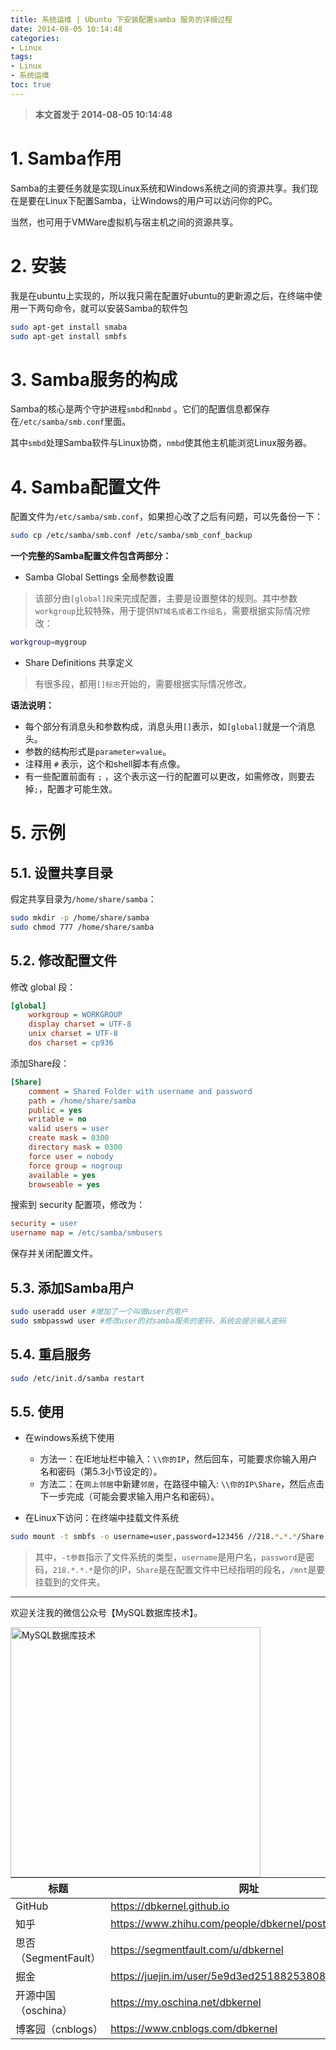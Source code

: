 ```yaml
---
title: 系统运维 | Ubuntu 下安装配置samba 服务的详细过程
date: 2014-08-05 10:14:48
categories:
- Linux
tags:
- Linux
- 系统运维
toc: true
---
```


<!-- more -->

>**本文首发于 2014-08-05 10:14:48**

# 1. Samba作用

Samba的主要任务就是实现Linux系统和Windows系统之间的资源共享。我们现在是要在Linux下配置Samba，让Windows的用户可以访问你的PC。

当然，也可用于VMWare虚拟机与宿主机之间的资源共享。

# 2. 安装

我是在ubuntu上实现的，所以我只需在配置好ubuntu的更新源之后，在终端中使用一下两句命令，就可以安装Samba的软件包
```bash
sudo apt-get install smaba
sudo apt-get install smbfs
```

# 3. Samba服务的构成

Samba的核心是两个守护进程`smbd`和`nmbd` 。它们的配置信息都保存在`/etc/samba/smb.conf`里面。

其中`smbd`处理Samba软件与Linux协商，`nmbd`使其他主机能浏览Linux服务器。

# 4. Samba配置文件

配置文件为`/etc/samba/smb.conf`，如果担心改了之后有问题，可以先备份一下：

```bash
sudo cp /etc/samba/smb.conf /etc/samba/smb_conf_backup
```

**一个完整的Samba配置文件包含两部分：**
- Samba Global Settings 全局参数设置
>该部分由`[global]段`来完成配置，主要是设置整体的规则。其中参数`workgroup`比较特殊，用于提供`NT域名或者工作组名`，需要根据实际情况修改：
```bash
workgroup=mygroup
```

- Share Definitions 共享定义
>有很多段，都用`[]标志`开始的，需要根据实际情况修改。

**语法说明：**
- 每个部分有消息头和参数构成，消息头用`[]`表示，如`[global]`就是一个消息头。
- 参数的结构形式是`parameter=value`。
- 注释用 `#` 表示，这个和shell脚本有点像。
- 有一些配置前面有 `;` ，这个表示这一行的配置可以更改，如需修改，则要去掉`;`，配置才可能生效。


# 5. 示例

## 5.1. 设置共享目录

假定共享目录为`/home/share/samba`：
```bash
sudo mkdir -p /home/share/samba
sudo chmod 777 /home/share/samba
```

## 5.2. 修改配置文件

修改 global 段：
```ini
[global]
    workgroup = WORKGROUP
    display charset = UTF-8
    unix charset = UTF-8
    dos charset = cp936
```

添加Share段：
```ini
[Share]
    comment = Shared Folder with username and password
    path = /home/share/samba
    public = yes
    writable = no
    valid users = user
    create mask = 0300
    directory mask = 0300
    force user = nobody
    force group = nogroup
    available = yes
    browseable = yes
```

搜索到 security 配置项，修改为：
```ini
security = user
username map = /etc/samba/smbusers
```

保存并关闭配置文件。

## 5.3. 添加Samba用户

```bash
sudo useradd user #增加了一个叫做user的用户
sudo smbpasswd user #修改user的对samba服务的密码，系统会提示输入密码
```

## 5.4. 重启服务

```bash
sudo /etc/init.d/samba restart
```

## 5.5. 使用

- 在windows系统下使用
  - 方法一：在IE地址栏中输入：`\\你的IP`，然后回车，可能要求你输入用户名和密码（第5.3小节设定的）。
  - 方法二：在`网上邻居`中新建`邻居`，在路径中输入: `\\你的IP\Share`，然后点击下一步完成（可能会要求输入用户名和密码）。

- 在Linux下访问：在终端中挂载文件系统
```bash
sudo mount -t smbfs -o username=user,password=123456 //218.*.*.*/Share /mnt
```
>其中，`-t参数`指示了文件系统的类型，`username`是用户名，`password`是密码，`218.*.*.*`是你的IP，`Share`是在配置文件中已经指明的段名，`/mnt`是要挂载到的文件夹。


----

欢迎关注我的微信公众号【MySQL数据库技术】。

<img src="https://dbkernel-1306518848.cos.ap-beijing.myqcloud.com/wechat/my-wechat-official-account.png" width="400" height="400" alt="MySQL数据库技术" align="left"/>

| 标题                 | 网址                                                  |
| -------------------- | ----------------------------------------------------- |
| GitHub               | https://dbkernel.github.io                            |
| 知乎                 | https://www.zhihu.com/people/dbkernel/posts           |
| 思否（SegmentFault） | https://segmentfault.com/u/dbkernel                   |
| 掘金                 | https://juejin.im/user/5e9d3ed251882538083fed1f/posts |
| 开源中国（oschina）  | https://my.oschina.net/dbkernel                       |
| 博客园（cnblogs）    | https://www.cnblogs.com/dbkernel                      |


